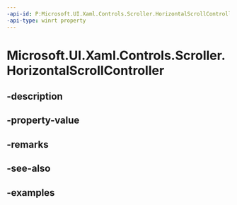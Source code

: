 ```yaml
---
-api-id: P:Microsoft.UI.Xaml.Controls.Scroller.HorizontalScrollController
-api-type: winrt property
---
```


<!-- Property syntax.
public IScrollController HorizontalScrollController { get;  set; }
-->

# Microsoft.UI.Xaml.Controls.Scroller.HorizontalScrollController

## -description

## -property-value

## -remarks

## -see-also

## -examples

